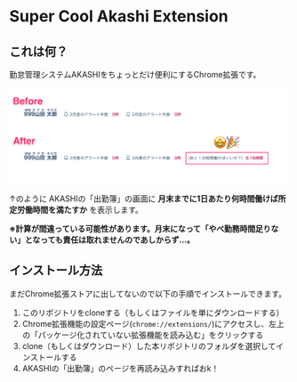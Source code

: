 # Super Cool Akashi Extension

## これは何？
勤怠管理システムAKASHIをちょっとだけ便利にするChrome拡張です。

![スクリーンショット](./screenshot.png)

↑のように AKASHIの「出勤簿」の画面に **月末までに1日あたり何時間働けば所定労働時間を満たすか** を表示します。

**※計算が間違っている可能性があります。月末になって「やべ勤務時間足りない」となっても責任は取れませんのであしからず...。**

## インストール方法

まだChrome拡張ストアに出してないので以下の手順でインストールできます。

1. このリポジトリをcloneする（もしくはファイルを単にダウンロードする）
1. Chrome拡張機能の設定ページ(`chrome://extensions/`)にアクセスし、左上の「パッケージ化されていない拡張機能を読み込む」をクリックする
1. clone（もしくはダウンロード）した本リポジトリのフォルダを選択してインストールする
1. AKASHIの「出勤簿」のページを再読み込みすればおk！
